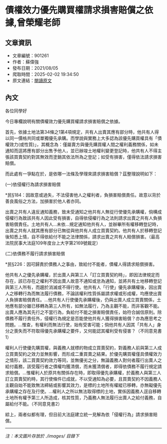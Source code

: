 # 債權效力優先購買權請求損害賠償之依據,曾榮耀老師

## 文章資訊
- 文章編號：901261
- 作者：蘇偉強
- 發布日期：2021/08/05
- 爬取時間：2025-02-02 19:34:50
- 原文連結：[閱讀原文](https://real-estate.get.com.tw/Columns/detail.aspx?no=901261)

## 內文
各位同學好

今日專欄說明有關債權效力優先購買權請求損害賠償之依據。

首先，依據土地法第34條之1第4項規定，共有人出賣其應有部分時，他共有人得以同一價格共同或單獨優先承購。而學說與實務上大多認為該優先購買權具有「債權效力(或性質)」，其概念為：僅屬賣方與優先購買權人間之權利義務關係，如未通知而逕將應有部分出售予他人，並已辦竣土地權利變更登記時，他共有人不得主張該買賣契約對其無效而塗銷其依法所為之登記；如受有損害，僅得依法請求損害賠償。

而此處有一爭點在於，是依哪一法條及學理來請求損害賠償？茲整理說明如下：

(一)依侵權行為請求損害賠償

*民§184：因故意或過失，不法侵害他人之權利者，負損害賠償責任。故意以背於善良風俗之方法，加損害於他人者亦同。

出賣之共有人違反通知義務，致未受通知之他共有人無從行使優先承購權，倘構成侵權行為致該共有人因此受有損害，自得依侵權行為之法則請求出賣之共有人負損害賠償責任。土地共有人…未依…規定通知他共有人，並辦畢所有權移轉登記時，出賣之共有人就其應有部分已無從與他共有人成立買賣契約。他共有人於移轉登記後知悉上情，自不得依給付不能之法律關係，請求出賣之共有人賠償損害。（最高法院民事大法庭109年度台上大字第2169號裁定）

(二)依債務不履行請求損害賠償

*民§226：因可歸責於債務人之事由，致給付不能者，債權人得請求賠償損害。

他共有人之優先承購權，於出賣人與第三人「訂立買賣契約時」，即因法律規定而存在，該已存在之權利不因出賣人故意不通知或怠為通知，並將共有土地移轉登記與第三人所有，而趨於消滅或不得行使。他共有人「行使」優先承購權後，因出賣人之移轉行為而無法履行債務，不論該權利性質係屬請求權或形成權，均應使出賣人負損害賠償責任。…他共有人行使優先承購權後，仍與出賣人成立買賣關係，土地應有部分雖已移轉為第三人所有，如無法履行，乃為主觀不能，而非客觀不能。出賣人應為其先行之不當行為，負給付不能之損害賠償責任，始符合誠信原則。除債務不履行責任外，侵權行為規定是否能使他共有人獲得損害賠償？亦為應思考之問題。…惟查，有權利而無法行使，始有受害可能；倘他共有人因其「共有人」身分之喪失而不符取得優先承購權之要件，又何能認其權利受有侵害？（不同意見書1）

權利人行使優先購買權，與義務人就標的物成立買賣契約，對義務人前與第三人成立買賣契約之效力並無影響，而形成二重買賣之結果。於優先購買權僅具債權效力之情形，該二買賣契約效力等同，並無優劣之分，無論義務人對何者履行出賣人之給付義務，該受履行者之債權均獲清償，而未獲清償者，即得依債務不履行規定請求賠償。…惟權利人於原共有關係存在時，即取得優先承購權，於義務人與第三人訂立買賣契約時，其行使條件已成就，不以受通知為必要，且買賣契約不因義務人主觀自始不能致無法締結或影響其效力，是標的土地所有權縱已移轉，亦無礙優先承購權之存在及行使。…權利人之所以無法取得標的土地，實係因義務人逕自移轉土地所有權予第三人所造成，核其性質，乃義務人無法履行出賣人之給付義務，自屬給付不能。（不同意見書2）

綜上，兩者似都有理，但目前大法庭建立統一見解為依「侵權行為」請求損害賠償。

---
*注：本文圖片存放於 ./images/ 目錄下*

